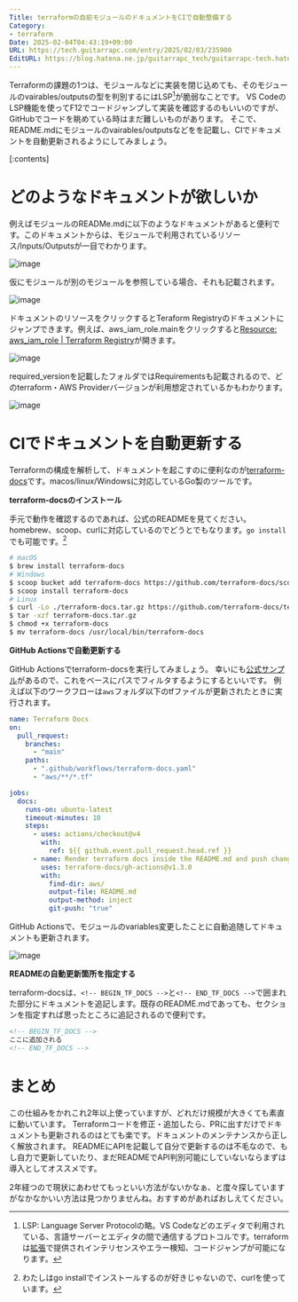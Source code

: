 ```yaml
---
Title: terraformの自前モジュールのドキュメントをCIで自動整備する
Category:
- terraform
Date: 2025-02-04T04:43:19+09:00
URL: https://tech.guitarrapc.com/entry/2025/02/03/235900
EditURL: https://blog.hatena.ne.jp/guitarrapc_tech/guitarrapc-tech.hatenablog.com/atom/entry/6802418398325464901
---
```


Terraformの課題の1つは、モジュールなどに実装を閉じ込めても、そのモジュールのvairables/outputsの型を判別するにはLSP[^1]が脆弱なことです。
VS CodeのLSP機能を使ってF12でコードジャンプして実装を確認するのもいいのですが、GitHubでコードを眺めている時はまだ難しいものがあります。
そこで、README.mdにモジュールのvairables/outputsなどをを記載し、CIでドキュメントを自動更新されるようにしてみましょう。

[:contents]

# どのようなドキュメントが欲しいか

例えばモジュールのREADMe.mdに以下のようなドキュメントがあると便利です。このドキュメントからは、モジュールで利用されているリソース/Inputs/Outputsが一目でわかります。

![image](https://github.com/user-attachments/assets/22a3a11d-7d0f-415c-8574-3af5bb00997d)

仮にモジュールが別のモジュールを参照している場合、それも記載されます。

![image](https://github.com/user-attachments/assets/b9c3ca99-be84-4c7d-84c8-10e8c78eee80)

ドキュメントのリソースをクリックするとTeraform Registryのドキュメントにジャンプできます。例えば、aws_iam_role.mainをクリックすると[Resource: aws_iam_role | Terraform Registry](https://registry.terraform.io/providers/hashicorp/aws/latest/docs/resources/iam_role)が開きます。

![image](https://github.com/user-attachments/assets/6e9a5ebc-47c3-4cc7-ac3c-cadb8e7575fe)

required_versionを記載したフォルダではRequirementsも記載されるので、どのterraform・AWS Providerバージョンが利用想定されているかもわかります。

![image](https://github.com/user-attachments/assets/a79d39dc-6f70-4a04-9301-bb5e05aec3ff)

# CIでドキュメントを自動更新する

Terraformの構成を解析して、ドキュメントを起こすのに便利なのが[terraform-docs](https://github.com/terraform-docs/terraform-docs)です。macos/linux/Windowsに対応しているGo製のツールです。

**terraform-docsのインストール**

手元で動作を確認するのであれば、公式のREADMEを見てください。homebrew、scoop、curlに対応しているのでどうとでもなります。`go install`でも可能です。[^2]

```sh
# macOS
$ brew install terraform-docs
# Windows
$ scoop bucket add terraform-docs https://github.com/terraform-docs/scoop-bucket
$ scoop install terraform-docs
# Linux
$ curl -Lo ./terraform-docs.tar.gz https://github.com/terraform-docs/terraform-docs/releases/download/v0.19.0/terraform-docs-v0.19.0-$(uname)-amd64.tar.gz
$ tar -xzf terraform-docs.tar.gz
$ chmod +x terraform-docs
$ mv terraform-docs /usr/local/bin/terraform-docs
```

**GitHub Actionsで自動更新する**

GitHub Actionsでterraform-docsを実行してみましょう。
幸いにも[公式サンプル](https://github.com/terraform-docs/gh-actions)があるので、これをベースにパスでフィルタするようにするといいです。
例えば以下のワークフローは`aws`フォルダ以下のtfファイルが更新されたときに実行されます。

```yaml
name: Terraform Docs
on:
  pull_request:
    branches:
      - "main"
    paths:
      - ".github/workflows/terraform-docs.yaml"
      - "aws/**/*.tf"

jobs:
  docs:
    runs-on: ubuntu-latest
    timeout-minutes: 10
    steps:
      - uses: actions/checkout@v4
        with:
          ref: ${{ github.event.pull_request.head.ref }}
      - name: Render terraform docs inside the README.md and push changes back to PR branch
        uses: terraform-docs/gh-actions@v1.3.0
        with:
          find-dir: aws/
          output-file: README.md
          output-method: inject
          git-push: "true"
```

GitHub Actionsで、モジュールのvariables変更したことに自動追随してドキュメントも更新されます。

![image](https://github.com/user-attachments/assets/0b22f449-bed7-41a4-ab40-1127cf8d64a8)

**READMEの自動更新箇所を指定する**

terraform-docsは、`<!-- BEGIN_TF_DOCS -->`と`<!-- END_TF_DOCS -->`で囲まれた部分にドキュメントを追記します。既存のREADME.mdであっても、セクションを指定すれば思ったところに追記されるので便利です。

```md
<!-- BEGIN_TF_DOCS -->
ここに追加される
<!-- END_TF_DOCS -->
```

# まとめ

この仕組みをかれこれ2年以上使っていますが、どれだけ規模が大きくても素直に動いています。
Terraformコードを修正・追加したら、PRに出すだけでドキュメントも更新されるのはとても楽です。ドキュメントのメンテナンスから正しく解放されます。
READMEにAPIを記載して自分で更新するのは不毛なので、もし自力で更新していたり、まだREADMEでAPI判別可能にしていないならまずは導入としてオススメです。

2年経つので現状にあわせてもっといい方法がないかなぁ、と度々探していますがなかなかいい方法は見つかりませんね。おすすめがあればおしえてください。

[^1]: LSP: Language Server Protocolの略。VS Codeなどのエディタで利用されている、言語サーバーとエディタの間で通信するプロトコルです。terraformは[拡張](https://marketplace.visualstudio.com/items?itemName=HashiCorp.terraform)で提供されインテリセンスやエラー検知、コードジャンプが可能になります。
[^2]: わたしはgo installでインストールするのが好きじゃないので、curlを使っています。
